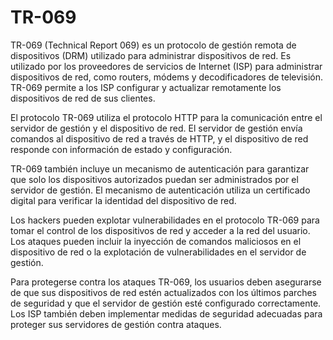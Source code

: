 # TR-069

TR-069 (Technical Report 069) es un protocolo de gestión remota de dispositivos (DRM) utilizado para administrar dispositivos de red. Es utilizado por los proveedores de servicios de Internet (ISP) para administrar dispositivos de red, como routers, módems y decodificadores de televisión. TR-069 permite a los ISP configurar y actualizar remotamente los dispositivos de red de sus clientes.

El protocolo TR-069 utiliza el protocolo HTTP para la comunicación entre el servidor de gestión y el dispositivo de red. El servidor de gestión envía comandos al dispositivo de red a través de HTTP, y el dispositivo de red responde con información de estado y configuración.

TR-069 también incluye un mecanismo de autenticación para garantizar que solo los dispositivos autorizados puedan ser administrados por el servidor de gestión. El mecanismo de autenticación utiliza un certificado digital para verificar la identidad del dispositivo de red.

Los hackers pueden explotar vulnerabilidades en el protocolo TR-069 para tomar el control de los dispositivos de red y acceder a la red del usuario. Los ataques pueden incluir la inyección de comandos maliciosos en el dispositivo de red o la explotación de vulnerabilidades en el servidor de gestión.

Para protegerse contra los ataques TR-069, los usuarios deben asegurarse de que sus dispositivos de red estén actualizados con los últimos parches de seguridad y que el servidor de gestión esté configurado correctamente. Los ISP también deben implementar medidas de seguridad adecuadas para proteger sus servidores de gestión contra ataques.
